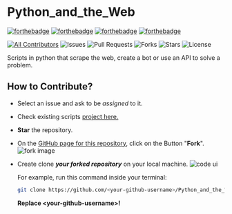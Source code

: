 # Python_and_the_Web

[![forthebadge](https://forthebadge.com/images/badges/built-by-developers.svg)](https://forthebadge.com)
[![forthebadge](https://forthebadge.com/images/badges/built-with-love.svg)](https://forthebadge.com)
[![forthebadge](https://forthebadge.com/images/badges/built-with-swag.svg)](https://forthebadge.com)
[![forthebadge](https://forthebadge.com/images/badges/made-with-python.svg)](https://forthebadge.com)

[![All Contributors](https://img.shields.io/badge/all_contributors-1-cyan.svg?style=flat-square)](#contributors-)
![Issues](https://img.shields.io/github/issues/AdityaJ7/Python_and_the_Web)
![Pull Requests](https://img.shields.io/github/issues-pr/AdityaJ7/Python_and_the_Web)
![Forks](https://img.shields.io/github/forks/AdityaJ7/Python_and_the_Web)
![Stars](https://img.shields.io/github/stars/AdityaJ7/Python_and_the_Web)
![License](https://img.shields.io/github/license/AdityaJ7/Python_and_the_Web)

Scripts in python that scrape the web, create a bot or use an API to solve a problem. 

## How to Contribute?

- Select an issue and ask to be *assigned* to it.
- Check existing scripts [project here.](https://github.com/AdityaJ7/Python_and_the_Web/tree/master/Scripts)
- **Star** the repository.
- On the [GitHub page for this repository](https://github.com/AdityaJ7/Python_and_the_Web/Scripts), click on the Button "**Fork**".
   ![fork image](https://help.github.com/assets/images/help/repository/fork_button.jpg)
- Create clone ***your forked repository*** on your local machine.
   ![code ui](https://docs.github.com/assets/images/help/repository/code-button.png)

    For example, run this command inside your terminal:

    ```bash
    git clone https://github.com/<your-github-username>/Python_and_the_Web.git
    ```

    **Replace \<your-github-username\>!**
